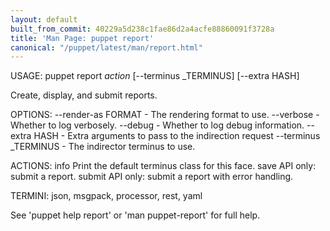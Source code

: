 ```yaml
---
layout: default
built_from_commit: 40229a5d238c1fae86d2a4acfe88860091f3728a
title: 'Man Page: puppet report'
canonical: "/puppet/latest/man/report.html"
---
```


<div class='mp'>
<p>USAGE: puppet report <var>action</var> [--terminus _TERMINUS] [--extra HASH]</p>

<p>Create, display, and submit reports.</p>

<p>OPTIONS:
  --render-as FORMAT             - The rendering format to use.
  --verbose                      - Whether to log verbosely.
  --debug                        - Whether to log debug information.
  --extra HASH                   - Extra arguments to pass to the indirection
                                   request
  --terminus _TERMINUS           - The indirector terminus to use.</p>

<p>ACTIONS:
  info      Print the default terminus class for this face.
  save      API only: submit a report.
  submit    API only: submit a report with error handling.</p>

<p>TERMINI: json, msgpack, processor, rest, yaml</p>

<p>See 'puppet help report' or 'man puppet-report' for full help.</p>

</div>
